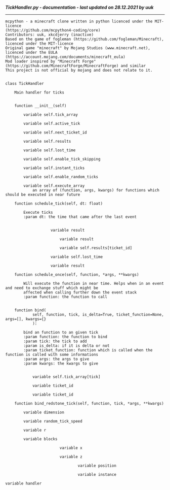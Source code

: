 ***TickHandler.py - documentation - last updated on 28.12.2021 by uuk***
___

    mcpython - a minecraft clone written in python licenced under the MIT-licence 
    (https://github.com/mcpython4-coding/core)
    Contributors: uuk, xkcdjerry (inactive)
    Based on the game of fogleman (https://github.com/fogleman/Minecraft), licenced under the MIT-licence
    Original game "minecraft" by Mojang Studios (www.minecraft.net), licenced under the EULA
    (https://account.mojang.com/documents/minecraft_eula)
    Mod loader inspired by "Minecraft Forge" (https://github.com/MinecraftForge/MinecraftForge) and similar
    This project is not official by mojang and does not relate to it.


    class TickHandler
        
        Main handler for ticks


        function __init__(self)

            variable self.tick_array

            variable self.active_tick

            variable self.next_ticket_id

            variable self.results

            variable self.lost_time

            variable self.enable_tick_skipping

            variable self.instant_ticks

            variable self.enable_random_ticks

            variable self.execute_array
                an array of (function, args, kwargs) for functions which should be executed in near future

        function schedule_tick(self, dt: float)
            
            Execute ticks
            :param dt: the time that came after the last event


                        variable result

                            variable result

                            variable self.results[ticket_id]

                        variable self.lost_time

                        variable result

        function schedule_once(self, function, *args, **kwargs)
            
            Will execute the function in near time. Helps when in an event and need to exchange stuff which might be
            affected when calling further down the event stack
            :param function: the function to call


        function bind(
                self, function, tick, is_delta=True, ticket_function=None, args=[], kwargs={}
                ):
            
            bind an function to an given tick
            :param function: the function to bind
            :param tick: the tick to add
            :param is_delta: if it is delta or not
            :param ticket_function: function which is called when the function is called with some informations
            :param args: the args to give
            :param kwargs: the kwargs to give


                variable self.tick_array[tick]

                variable ticket_id

                variable ticket_id

        function bind_redstone_tick(self, function, tick, *args, **kwargs)

            variable dimension

            variable random_tick_speed

            variable r

            variable blocks

                            variable x

                            variable z

                                    variable position

                                    variable instance

    variable handler